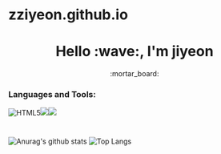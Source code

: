 # zziyeon.github.io

<h1 align="center"> Hello :wave:, I'm jiyeon </h1>

<p align="center">
  :mortar_board:

<h3 align="left">Languages and Tools:</h3>
<img alt="HTML5" src ="https://img.shields.io/badge/HTML5-E34F26.svg?&style=flat-square&logo=HTML5&logoColor=white"/><img src="https://img.shields.io/badge/CSS3-1572B6?style=flat&logo=css3&logoColor=white"/><img src="https://img.shields.io/badge/React-white?style=flat&logo=React&logoColor=61DAFB"/>

  
#
![Anurag's github stats](https://github-readme-stats.vercel.app/api?username=zziyeon&show_icons=true&theme=material-palenight)
![Top Langs](https://github-readme-stats.vercel.app/api/top-langs/?username=zziyeon&layout=compact&theme=material-palenight)
